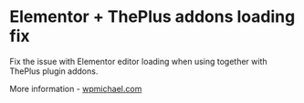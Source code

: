 # Elementor + ThePlus addons loading fix

Fix the issue with Elementor editor loading when using together with ThePlus plugin addons.

More information - [wpmichael.com](https://wpmichael.com/elementor--the-plus-addons-plugin-editor-loading-issue-and-how-i-fix-it)

